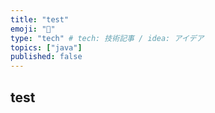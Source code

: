 ```yaml
---
title: "test"
emoji: "👻"
type: "tech" # tech: 技術記事 / idea: アイデア
topics: ["java"]
published: false
---
```

## test